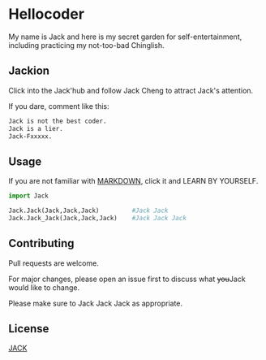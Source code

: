 # Hellocoder

My name is Jack and
here is my secret garden for self-entertainment, including practicing my not-too-bad Chinglish.

## Jackion

Click into the Jack'hub and follow Jack Cheng to attract Jack's attention.

If you dare, comment like this:

```bash
Jack is not the best coder.
Jack is a lier.
Jack-Fxxxxx.
```

## Usage

If you are not familiar with [MARKDOWN](https://help.github.com/en/articles/basic-writing-and-formatting-syntax), click it and LEARN BY YOURSELF.

```python
import Jack

Jack.Jack(Jack,Jack,Jack)         #Jack Jack
Jack.Jack_Jack(Jack,Jack,Jack)    #Jack Jack Jack
```

## Contributing

Pull requests are welcome. 

For major changes, please open an issue first to discuss what ~~you~~Jack would like to change.

Please make sure to Jack Jack Jack as appropriate.

## License
[JACK](https://choosealicense.com/licenses/mit/)
